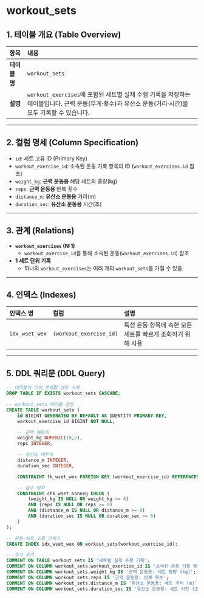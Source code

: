 # workout_sets

## 1. 테이블 개요 (Table Overview)
| 항목 | 내용 |
| :--- | :--- |
| **테이블 명** | `workout_sets` |
| **설명** | `workout_exercises`에 포함된 세트별 실제 수행 기록을 저장하는 테이블입니다. 근력 운동(무게·횟수)과 유산소 운동(거리·시간)을 모두 기록할 수 있습니다. |

---

## 2. 컬럼 명세 (Column Specification)
- `id`: 세트 고유 ID (Primary Key)  
- `workout_exercise_id`: 소속된 운동 기록 항목의 ID (`workout_exercises.id` 참조)  
- `weight_kg`: **근력 운동용** 해당 세트의 중량(kg)  
- `reps`: **근력 운동용** 반복 횟수  
- `distance_m`: **유산소 운동용** 거리(m)  
- `duration_sec`: **유산소 운동용** 시간(초)  

---

## 3. 관계 (Relations)
- **`workout_exercises` (N:1)**  
  - `workout_exercise_id`를 통해 소속된 운동(`workout_exercises.id`) 참조  
- **1 세트 단위 기록**  
  - 하나의 `workout_exercises`는 여러 개의 `workout_sets`를 가질 수 있음  

---

## 4. 인덱스 (Indexes)
| 인덱스 명 | 컬럼 | 설명 |
| :--- | :--- | :--- |
| `idx_wset_wex` | `(workout_exercise_id)` | 특정 운동 항목에 속한 모든 세트를 빠르게 조회하기 위해 사용 |

---

## 5. DDL 쿼리문 (DDL Query)
```sql
-- 테이블이 이미 존재할 경우 삭제
DROP TABLE IF EXISTS workout_sets CASCADE;

-- workout_sets 테이블 생성
CREATE TABLE workout_sets (
    id BIGINT GENERATED BY DEFAULT AS IDENTITY PRIMARY KEY,
    workout_exercise_id BIGINT NOT NULL,

    -- 근력 메트릭
    weight_kg NUMERIC(10,2),
    reps INTEGER,

    -- 유산소 메트릭
    distance_m INTEGER,
    duration_sec INTEGER,

    CONSTRAINT fk_wset_wex FOREIGN KEY (workout_exercise_id) REFERENCES workout_exercises(id) ON DELETE CASCADE,

    -- 음수 방지
    CONSTRAINT chk_wset_nonneg CHECK (
        (weight_kg IS NULL OR weight_kg >= 0)
        AND (reps IS NULL OR reps >= 0)
        AND (distance_m IS NULL OR distance_m >= 0)
        AND (duration_sec IS NULL OR duration_sec >= 0)
    )
);

-- 운동-세트 조회 인덱스
CREATE INDEX idx_wset_wex ON workout_sets(workout_exercise_id);

-- 주석 추가
COMMENT ON TABLE workout_sets IS '세트별 실제 수행 기록';
COMMENT ON COLUMN workout_sets.workout_exercise_id IS '소속된 운동 기록 항목의 ID (workout_exercises.id 참조)';
COMMENT ON COLUMN workout_sets.weight_kg IS '근력 운동용: 세트 중량 (kg)';
COMMENT ON COLUMN workout_sets.reps IS '근력 운동용: 반복 횟수';
COMMENT ON COLUMN workout_sets.distance_m IS '유산소 운동용: 세트 거리 (m)';
COMMENT ON COLUMN workout_sets.duration_sec IS '유산소 운동용: 세트 시간 (초)';
